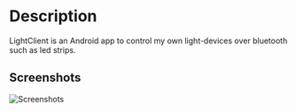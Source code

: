 # Description 
LightClient is an Android app to control my own light-devices over bluetooth such as led strips.

## Screenshots
![Screenshots](https://github.com/subreax/LightClient/assets/90556122/606804d7-c460-4e0a-8054-7fc00599e144)
